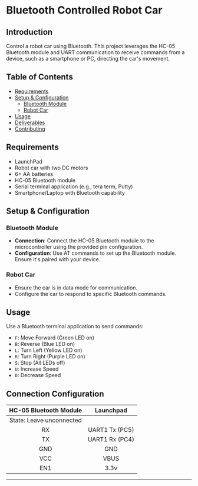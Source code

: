 
# Bluetooth Controlled Robot Car

## Introduction
Control a robot car using Bluetooth. This project leverages the HC-05 Bluetooth module and UART communication to receive commands from a device, such as a smartphone or PC, directing the car's movement.

## Table of Contents
- [Requirements](#requirements)
- [Setup & Configuration](#setup--configuration)
  - [Bluetooth Module](#bluetooth-module)
  - [Robot Car](#robot-car)
- [Usage](#usage)
- [Deliverables](#deliverables)
- [Contributing](#contributing)

## Requirements
- LaunchPad
- Robot car with two DC motors
- 6+ AA batteries
- HC-05 Bluetooth module
- Serial terminal application (e.g., tera term, Putty)
- Smartphone/Laptop with Bluetooth capability

## Setup & Configuration

### Bluetooth Module
- **Connection**: Connect the HC-05 Bluetooth module to the microcontroller using the provided pin configuration.
- **Configuration**: Use AT commands to set up the Bluetooth module. Ensure it's paired with your device.

### Robot Car
- Ensure the car is in data mode for communication.
- Configure the car to respond to specific Bluetooth commands.

## Usage
Use a Bluetooth terminal application to send commands:

- `F`: Move Forward (Green LED on)
- `B`: Reverse (Blue LED on)
- `L`: Turn Left (Yellow LED on)
- `R`: Turn Right (Purple LED on)
- `S`: Stop (All LEDs off)
- `U`: Increase Speed
- `D`: Decrease Speed

## Connection Configuration

<center>

|  HC-05 Bluetooth Module  | Launchpad         |
|:------------------------:|:-----------------:|
| State: Leave unconnected |                   |
| RX                       | UART1 Tx (PC5)    |
| TX                       | UART1 Rx (PC4)    |
| GND                      | GND               |
| VCC                      | VBUS              |
| EN1                      | 3.3v              |

---

</center>
